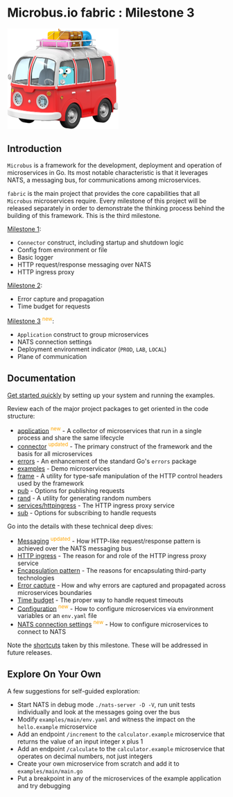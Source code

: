 # Microbus.io fabric : Milestone 3

<img src="docs\gopher-on-bus.png" width=256>

## Introduction

`Microbus` is a framework for the development, deployment and operation of microservices in Go. Its most notable characteristic is that it leverages NATS, a messaging bus, for communications among microservices.

`fabric` is the main project that provides the core capabilities that all `Microbus` microservices require. Every milestone of this project will be released separately in order to demonstrate the thinking process behind the building of this framework. This is the third milestone.

[Milestone 1](https://github.com/microbus-io/fabric/tree/milestone/1):

* `Connector` construct, including startup and shutdown logic
* Config from environment or file
* Basic logger
* HTTP request/response messaging over NATS
* HTTP ingress proxy

[Milestone 2](https://github.com/microbus-io/fabric/tree/milestone/2):

* Error capture and propagation
* Time budget for requests

[Milestone 3](https://github.com/microbus-io/fabric/tree/milestone/2) <sup style="color:orange">new</sup>:

* `Application` construct to group microservices
* NATS connection settings
* Deployment environment indicator (`PROD`, `LAB`, `LOCAL`)
* Plane of communication

## Documentation

[Get started quickly](docs/quick-start.md) by setting up your system and running the examples.

Review each of the major project packages to get oriented in the code structure:

* [application](docs/structure/application.md) <sup style="color:orange">new</sup> - A collector of microservices that run in a single process and share the same lifecycle
* [connector](docs/structure/connector.md) <sup style="color:orange">updated</sup> - The primary construct of the framework and the basis for all microservices
* [errors](docs/structure/errors.md) - An enhancement of the standard Go's `errors` package 
* [examples](docs/structure/examples.md) - Demo microservices 
* [frame](docs/structure/frame.md) - A utility for type-safe manipulation of the HTTP control headers used by the framework
* [pub](docs/structure/pub.md) - Options for publishing requests
* [rand](docs/structure/rand.md) - A utility for generating random numbers
* [services/httpingress](docs/structure/services-httpingress.md) - The HTTP ingress proxy service
* [sub](docs/structure/sub.md) - Options for subscribing to handle requests

Go into the details with these technical deep dives:

* [Messaging](docs/tech/messaging.md) <sup style="color:orange">updated</sup> - How HTTP-like request/response pattern is achieved over the NATS messaging bus
* [HTTP ingress](docs/tech/httpingress.md) - The reason for and role of the HTTP ingress proxy service
* [Encapsulation pattern](docs/tech/encapsulation.md) - The reasons for encapsulating third-party technologies
* [Error capture](docs/tech/errorcapture.md) - How and why errors are captured and propagated across microservices boundaries
* [Time budget](docs/tech/timebudget.md) - The proper way to handle request timeouts
* [Configuration](docs/tech/configuration.md) <sup style="color:orange">new</sup> - How to configure microservices via environment variables or an `env.yaml` file
* [NATS connection settings](docs/tech/natsconnection.md) <sup style="color:orange">new</sup> - How to configure microservices to connect to NATS

Note the [shortcuts](docs/shortcuts.md) taken by this milestone. These will be addressed in future releases.

## Explore On Your Own

A few suggestions for self-guided exploration:

* Start NATS in debug mode `./nats-server -D -V`, run unit tests individually and look at the messages going over the bus
* Modify `examples/main/env.yaml` and witness the impact on the `hello.example` microservice
* Add an endpoint `/increment` to the `calculator.example` microservice that returns the value of an input integer x plus 1
* Add an endpoint `/calculate` to the `calculator.example` microservice that operates on decimal numbers, not just integers
* Create your own microservice from scratch and add it to `examples/main/main.go`
* Put a breakpoint in any of the microservices of the example application and try debugging
